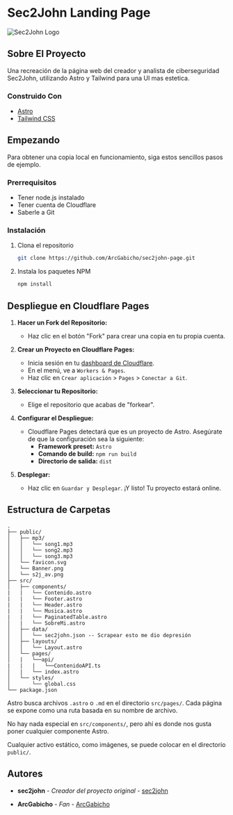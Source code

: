 # Sec2John Landing Page

![Sec2John Logo](https://i.imgur.com/TnjScnh.png)

## Sobre El Proyecto

Una recreación de la página web del creador y analista de ciberseguridad Sec2John, utilizando Astro y Tailwind para una UI mas estetica.

### Construido Con

* [Astro](https://astro.build/)
* [Tailwind CSS](https://tailwindcss.com/)

## Empezando

Para obtener una copia local en funcionamiento, siga estos sencillos pasos de ejemplo.

### Prerrequisitos

- Tener node.js instalado
- Tener cuenta de Cloudflare
- Saberle a Git

### Instalación

1. Clona el repositorio
   ```sh
   git clone https://github.com/ArcGabicho/sec2john-page.git
   ```
2. Instala los paquetes NPM
   ```sh
   npm install
   ```

## Despliegue en Cloudflare Pages

1.  **Hacer un Fork del Repositorio:**
    *   Haz clic en el botón "Fork" para crear una copia en tu propia cuenta.

2.  **Crear un Proyecto en Cloudflare Pages:**
    *   Inicia sesión en tu [dashboard de Cloudflare](https://dash.cloudflare.com/).
    *   En el menú, ve a `Workers & Pages`.
    *   Haz clic en `Crear aplicación` > `Pages` > `Conectar a Git`.

3.  **Seleccionar tu Repositorio:**
    *   Elige el repositorio que acabas de "forkear".

4.  **Configurar el Despliegue:**
    *   Cloudflare Pages detectará que es un proyecto de Astro. Asegúrate de que la configuración sea la siguiente:
        *   **Framework preset:** `Astro`
        *   **Comando de build:** `npm run build`
        *   **Directorio de salida:** `dist`

5.  **Desplegar:**
    *   Haz clic en `Guardar y Desplegar`. ¡Y listo! Tu proyecto estará online.

## Estructura de Carpetas

```
.
├── public/
│   ├── mp3/
│   │   └── song1.mp3
│   │   └── song2.mp3
│   │   └── song3.mp3
│   └── favicon.svg
│   └── Banner.png
│   └── s2j_av.png
├── src/
│   ├── components/
|   |   └── Contenido.astro
|   |   └── Footer.astro
|   |   └── Header.astro
|   |   └── Musica.astro
|   |   └── PaginatedTable.astro
│   |   └── SobreMi.astro
│   ├── data/
│   │   └── sec2john.json -- Scrapear esto me dio depresión
│   ├── layouts/
│   │   └── Layout.astro
│   └── pages/
│   |   └──api/
|   |   |   └──ContenidoAPI.ts
│   |   └── index.astro
│   └── styles/
│       └── global.css
└── package.json
```

Astro busca archivos `.astro` o `.md` en el directorio `src/pages/`. Cada página se expone como una ruta basada en su nombre de archivo.

No hay nada especial en `src/components/`, pero ahí es donde nos gusta poner cualquier componente Astro.

Cualquier activo estático, como imágenes, se puede colocar en el directorio `public/`.

## Autores

* **sec2john** - *Creador del proyecto original* - [sec2john](https://github.com/sec2john)

* **ArcGabicho** - *Fan* - [ArcGabicho](https://github.com/ArcGabicho)